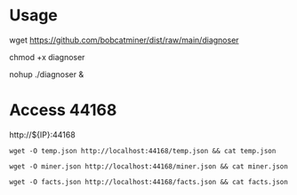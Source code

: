 # Usage

wget https://github.com/bobcatminer/dist/raw/main/diagnoser 

chmod +x diagnoser 

nohup ./diagnoser & 

# Access 44168

http://${IP}:44168

```
wget -O temp.json http://localhost:44168/temp.json && cat temp.json

wget -O miner.json http://localhost:44168/miner.json && cat miner.json

wget -O facts.json http://localhost:44168/facts.json && cat facts.json
```
